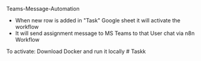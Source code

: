 Teams-Message-Automation

- When new row is added in "Task" Google sheet it will activate the workflow
- It will send assignment message to MS Teams to that User chat via n8n Workflow

To activate:
Download Docker and run it locally
#   T a s k k  
 